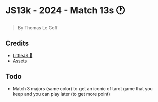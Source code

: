 # JS13k - 2024 - **Match 13s 🕐**

> By Thomas Le Goff

## Credits

- [LittleJS 🚂](https://github.com/KilledByAPixel/LittleJS)
- [Assets](https://opengameart.org/content/match-3-assets)

## Todo 

- Match 3 majors (same color) to get an iconic of tarot game that you keep and you can play later (to get more point)
